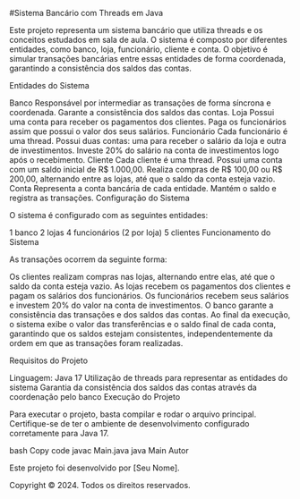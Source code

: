 #Sistema Bancário com Threads em Java

Este projeto representa um sistema bancário que utiliza threads e os conceitos estudados em sala de aula. O sistema é composto por diferentes entidades, como banco, loja, funcionário, cliente e conta. O objetivo é simular transações bancárias entre essas entidades de forma coordenada, garantindo a consistência dos saldos das contas.

Entidades do Sistema

Banco
Responsável por intermediar as transações de forma síncrona e coordenada.
Garante a consistência dos saldos das contas.
Loja
Possui uma conta para receber os pagamentos dos clientes.
Paga os funcionários assim que possui o valor dos seus salários.
Funcionário
Cada funcionário é uma thread.
Possui duas contas: uma para receber o salário da loja e outra de investimentos.
Investe 20% do salário na conta de investimentos logo após o recebimento.
Cliente
Cada cliente é uma thread.
Possui uma conta com um saldo inicial de R$ 1.000,00.
Realiza compras de R$ 100,00 ou R$ 200,00, alternando entre as lojas, até que o saldo da conta esteja vazio.
Conta
Representa a conta bancária de cada entidade.
Mantém o saldo e registra as transações.
Configuração do Sistema

O sistema é configurado com as seguintes entidades:

1 banco
2 lojas
4 funcionários (2 por loja)
5 clientes
Funcionamento do Sistema

As transações ocorrem da seguinte forma:

Os clientes realizam compras nas lojas, alternando entre elas, até que o saldo da conta esteja vazio.
As lojas recebem os pagamentos dos clientes e pagam os salários dos funcionários.
Os funcionários recebem seus salários e investem 20% do valor na conta de investimentos.
O banco garante a consistência das transações e dos saldos das contas.
Ao final da execução, o sistema exibe o valor das transferências e o saldo final de cada conta, garantindo que os saldos estejam consistentes, independentemente da ordem em que as transações foram realizadas.

Requisitos do Projeto

Linguagem: Java 17
Utilização de threads para representar as entidades do sistema
Garantia da consistência dos saldos das contas através da coordenação pelo banco
Execução do Projeto

Para executar o projeto, basta compilar e rodar o arquivo principal. Certifique-se de ter o ambiente de desenvolvimento configurado corretamente para Java 17.

bash
Copy code
javac Main.java
java Main
Autor

Este projeto foi desenvolvido por [Seu Nome].

Copyright © 2024. Todos os direitos reservados.

